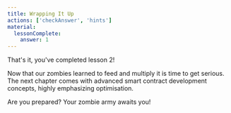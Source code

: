 ```yaml
---
title: Wrapping It Up
actions: ['checkAnswer', 'hints']
material:
  lessonComplete:
    answer: 1
---
```


That's it, you've completed lesson 2!

Now that our zombies learned to feed and multiply it is time to get serious.
The next chapter comes with advanced smart contract development concepts, highly emphasizing optimisation.

Are you prepared?
Your zombie army awaits you!
